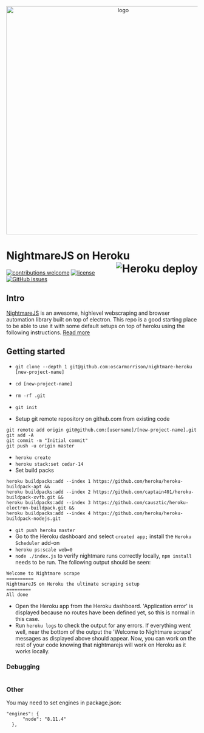 <p align="center">
  <img src="https://user-images.githubusercontent.com/1651212/27013967-6cbd6b8a-4ebc-11e7-9cd8-e5d0fcb01440.png" alt="logo" width="600px" />
 </p>


# NightmareJS on Heroku <a href="https://heroku.com/deploy" target="_blank"><img src="https://www.herokucdn.com/deploy/button.svg" alt="Heroku deploy" align="right"></a>

[![contributions welcome](https://img.shields.io/badge/contributions-welcome-brightgreen.svg?style=flat)](https://github.com/oscarmorrison/nightmare-heroku/issues)
[![license](https://img.shields.io/github/license/mashape/apistatus.svg?style=plastic)](https://github.com/oscarmorrison/nightmare-heroku/blob/master/LICENSE)  [![GitHub issues](https://img.shields.io/github/issues/oscarmorrison/nightmare-heroku.svg)](https://github.com/oscarmorrison/nightmare-heroku/issues)


## Intro

[NightmareJS](http://www.nightmarejs.org/) is an awesome, highlevel webscraping and browser automation library built on top of electron. This repo is a good starting place to be able to use it with some default setups on top of heroku using the following instructions. [Read more](http://blog.oscarmorrison.com/nightmarejs-on-heroku-the-ultimate-scraping-setup/)

## Getting started
- `git clone --depth 1 git@github.com:oscarmorrison/nightmare-heroku [new-project-name]`

- `cd [new-project-name]`
- `rm -rf .git`
- `git init`
- Setup git remote repository on github.com from existing code
```
git remote add origin git@github.com:[username]/[new-project-name].git
git add -A
git commit -m "Initial commit"
git push -u origin master
```
- `heroku create`
- `heroku stack:set cedar-14`
- Set build packs
```
heroku buildpacks:add --index 1 https://github.com/heroku/heroku-buildpack-apt &&
heroku buildpacks:add --index 2 https://github.com/captain401/heroku-buildpack-xvfb.git &&
heroku buildpacks:add --index 3 https://github.com/causztic/heroku-electron-buildpack.git &&
heroku buildpacks:add --index 4 https://github.com/heroku/heroku-buildpack-nodejs.git
```
- `git push heroku master`
- Go to the Heroku dashboard and select `created app;` install the `Heroku Scheduler` add-on
- `heroku ps:scale web=0`
- `node ./index.js` to verify nightmare runs correctly locally, `npm install` needs to be run. The following output should be seen:
```
Welcome to Nightmare scrape
==========
NightmareJS on Heroku the ultimate scraping setup
=========
All done
```
- Open the Heroku app from the Heroku dashboard. 'Application error' is displayed because no routes have been defined yet, so this is normal in this case. 
- Run `heroku logs` to check the output for any errors. If everything went well, near the bottom of the output the 'Welcome to Nightmare scrape' messages as displayed above should appear. Now, you can work on the rest of your code knowing that nightmarejs will work on Heroku as it works locally.

### Debugging

```heroku run DEBUG=nightmare:*,electron:* xvfb-run --auto-servernum --server-args="-screen 0 1024x768x24" node --harmony index.js
```
### Other

You may need to set engines in package.json:
```
"engines": {
      "node": "8.11.4"
  },
```

